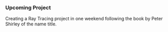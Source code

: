 ### Upcoming Project

Creating a Ray Tracing project in one weekend following the book by Peter Shirley of the name title. 
